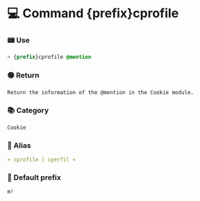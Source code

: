# 💻 Command {prefix}cprofile

### 📟 Use
```css
> {prefix}cprofile @mention
```

### 🟢 Return
```md
Return the information of the @mention in the Cookie module.
```

### 📚 Category
```md
Cookie
```

### 📜 Alias
```md
> cprofile | cperfil <
```

### 🤖 Default prefix
```css
m!
```